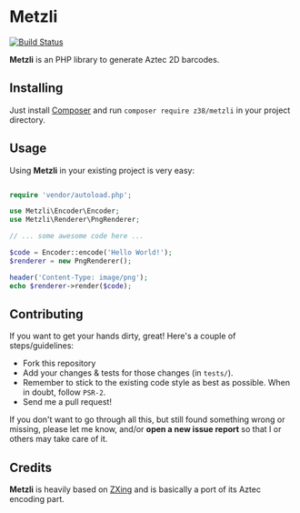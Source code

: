 # Metzli

[![Build Status](https://travis-ci.org/z38/metzli.png?branch=master)](https://travis-ci.org/z38/metzli)

**Metzli** is an PHP library to generate Aztec 2D barcodes.

## Installing

Just install [Composer](http://getcomposer.org) and run `composer require z38/metzli` in your project directory.

## Usage

Using **Metzli** in your existing project is very easy:

```php

require 'vendor/autoload.php';

use Metzli\Encoder\Encoder;
use Metzli\Renderer\PngRenderer;

// ... some awesome code here ...

$code = Encoder::encode('Hello World!');
$renderer = new PngRenderer();

header('Content-Type: image/png');
echo $renderer->render($code);

```

## Contributing

If you want to get your hands dirty, great! Here's a couple of steps/guidelines:

- Fork this repository
- Add your changes & tests for those changes (in `tests/`).
- Remember to stick to the existing code style as best as possible. When in doubt, follow `PSR-2`.
- Send me a pull request!

If you don't want to go through all this, but still found something wrong or missing, please
let me know, and/or **open a new issue report** so that I or others may take care of it.

## Credits

**Metzli** is heavily based on [ZXing](https://github.com/zxing/zxing) and is basically a port of its Aztec encoding part.
